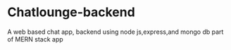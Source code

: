 # Chatlounge-backend
A web based chat app, backend using node js,express,and mongo db
part of MERN stack app
